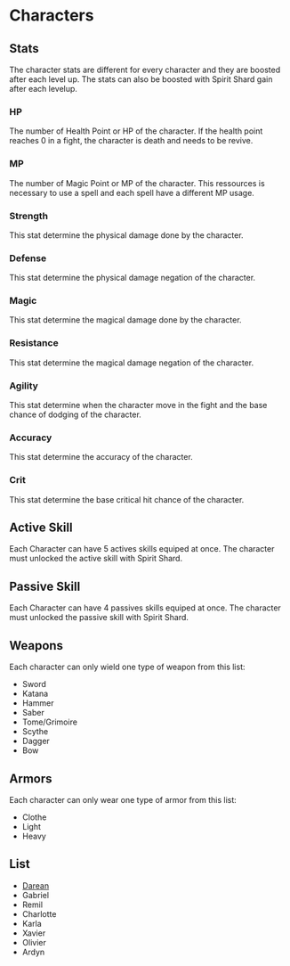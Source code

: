 # Characters

## Stats

The character stats are different for every character and they are boosted after each level up. The stats can also be boosted with Spirit Shard gain after each levelup.

### HP

The number of Health Point or HP of the character. If the health point reaches 0 in a fight, the character is death and needs to be revive.

### MP

The number of Magic Point or MP of the character. This ressources is necessary to use a spell and each spell have a different MP usage.

### Strength

This stat determine the physical damage done by the character.

### Defense

This stat determine the physical damage negation of the character.

### Magic

This stat determine the magical damage done by the character.

### Resistance

This stat determine the magical damage negation of the character.

### Agility

This stat determine when the character move in the fight and the base chance of dodging of the character.

### Accuracy

This stat determine the accuracy of the character.

### Crit

This stat determine the base critical hit chance of the character.

## Active Skill

Each Character can have 5 actives skills equiped at once. The character must unlocked the active skill with Spirit Shard.

## Passive Skill

Each Character can have 4 passives skills equiped at once. The character must unlocked the passive skill with Spirit Shard.

## Weapons

Each character can only wield one type of weapon from this list:

* Sword
* Katana
* Hammer
* Saber
* Tome/Grimoire
* Scythe
* Dagger
* Bow

## Armors

Each character can only wear one type of armor from this list:

* Clothe
* Light
* Heavy

## List

* [Darean](Darean/readme.md)
* Gabriel
* Remil
* Charlotte
* Karla
* Xavier
* Olivier
* Ardyn
